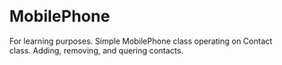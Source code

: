 # MobilePhone

For learning purposes. 
Simple MobilePhone class operating on Contact class. Adding, removing, and quering contacts.
